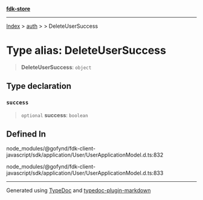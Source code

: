 [**fdk-store**](../../../README.md)
***

[Index](../../../API.md) > [auth](../../README.md) > [<internal>](../README.md) > DeleteUserSuccess

# Type alias: DeleteUserSuccess

> **DeleteUserSuccess**: `object`

## Type declaration

### `success`

> `optional` **success**: `boolean`

## Defined In

node\_modules/@gofynd/fdk-client-javascript/sdk/application/User/UserApplicationModel.d.ts:832

node\_modules/@gofynd/fdk-client-javascript/sdk/application/User/UserApplicationModel.d.ts:833

***
Generated using [TypeDoc](https://typedoc.org/) and [typedoc-plugin-markdown](https://www.npmjs.com/package/typedoc-plugin-markdown)
